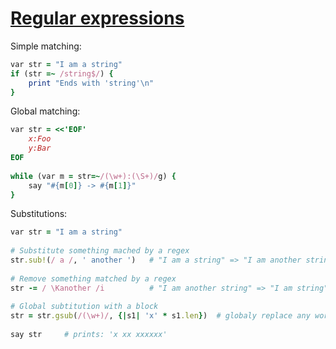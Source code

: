 [1]: http://rosettacode.org/wiki/Regular_expressions

# [Regular expressions][1]

Simple matching:

```ruby
var str = "I am a string"
if (str =~ /string$/) {
    print "Ends with 'string'\n"
}
```


Global matching:

```ruby
var str = <<'EOF'
    x:Foo
    y:Bar
EOF
 
while (var m = str=~/(\w+):(\S+)/g) {
    say "#{m[0]} -> #{m[1]}"
}
```


Substitutions:

```ruby
var str = "I am a string"
 
# Substitute something mached by a regex
str.sub!(/ a /, ' another ')   # "I am a string" => "I am another string"
 
# Remove something matched by a regex
str -= / \Kanother /i          # "I am another string" => "I am string"
 
# Global subtitution with a block
str = str.gsub(/(\w+)/, {|s1| 'x' * s1.len})  # globaly replace any word with 'xxx'
 
say str     # prints: 'x xx xxxxxx'
```
